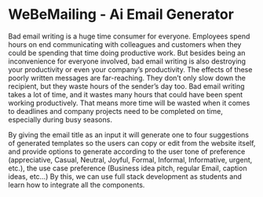 # WeBeMailing - Ai Email Generator
Bad email writing is a huge time consumer for everyone. Employees spend hours on end communicating with colleagues
and customers when they could be spending that time doing productive work. But besides being an inconvenience for
everyone involved, bad email writing is also destroying your productivity or even your company’s productivity. The
effects of these poorly written messages are far-reaching. They don’t only slow down the recipient, but they waste hours
of the sender’s day too. Bad email writing takes a lot of time, and it wastes many hours that could have been spent
working productively. That means more time will be wasted when it comes to deadlines and company projects need to be
completed on time, especially during busy seasons.

By giving the email title as an input it will generate one to four suggestions of generated templates so the users can copy
or edit from the website itself, and provide options to generate according to the user tone of preference (appreciative,
Casual, Neutral, Joyful, Formal, Informal, Informative, urgent, etc.), the use case preference (Business idea pitch, regular
Email, caption ideas, etc…) By this, we can use full stack development as students and learn how to integrate all the
components.



